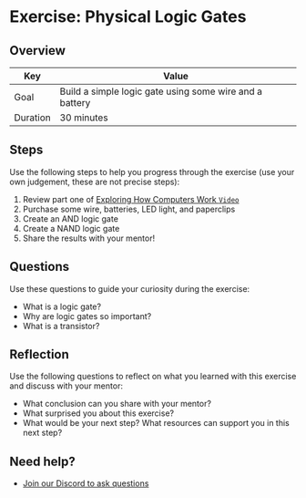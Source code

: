 # Exercise: Physical Logic Gates

## Overview

| Key | Value |
| --- | --- |
| Goal | Build a simple logic gate using some wire and a battery |
| Duration | 30 minutes |

## Steps

Use the following steps to help you progress through the exercise (use your own judgement, these are not precise steps):

1. Review part one of [Exploring How Computers Work `Video`](https://www.youtube.com/watch?v=QZwneRb-zqA&list=PLFt_AvWsXl0dPhqVsKt1Ni_46ARyiCGSq&t=50s)
2. Purchase some wire, batteries, LED light, and paperclips
3. Create an AND logic gate
4. Create a NAND logic gate
5. Share the results with your mentor!

## Questions

Use these questions to guide your curiosity during the exercise:

- What is a logic gate?
- Why are logic gates so important?
- What is a transistor?

## Reflection

Use the following questions to reflect on what you learned with this exercise and discuss with your mentor:

- What conclusion can you share with your mentor?
- What surprised you about this exercise?
- What would be your next step? What resources can support you in this next step?

## Need help?

- [Join our Discord to ask questions](https://discord.gg/bDVYvG3Czd)
